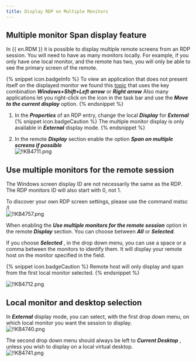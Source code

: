 ```yaml
---
title: Display RDP on Multiple Monitors
---
```

## Multiple monitor Span display feature

In {{ en.RDM }} it is possible to display multiple remote screens from an RDP session.
You will need to have as many monitors locally. For example, if you only have one local monitor, and the remote has two, you will only be able to see the primary screen of the remote.

{% snippet icon.badgeInfo %}
To view an application that does not present itself on the displayed monitor we found this [topic](https://superuser.com/questions/53585/how-to-move-windows-that-open-up-offscreen) that uses the key combination ***Windows+Shift+Left arrow*** or ***Right arrow*** Also many applications let you right-click on the icon in the task bar and use the ***Move to the current display*** option.
{% endsnippet %}

1. In the ***Properties*** of an RDP entry, change the local ***Display*** for ***External***  
{% snippet icon.badgeCaution %}
The multiple monitor display is only available in ***External*** display mode.
{% endsnippet %}  

2. In the remote ***Display*** section enable the option ***Span on multiple screens if possible***  
![!!KB4711.png](https://webdevolutions.azureedge.net/docs/en/kb/KB4711.png)

## Use multiple monitors for the remote session

The Windows screen display ID are not necessarily the same as the RDP. The RDP monitors ID will also start with 0, not 1.

To discover your own RDP screen settings, please use the command mstsc /l  
![!!KB4757.png](https://webdevolutions.azureedge.net/docs/en/kb/KB4757.png)  

When enabling the ***Use multiple monitors for the remote session*** option in the remote ***Display*** section. You can choose between ***All*** or ***Selected***.  

If you choose ***Selected*** , in the drop down menu, you can use a space or a comma between the monitors to identify them. It will display your remote host on the monitor specified in the field.

{% snippet icon.badgeCaution %}
Remote host will only display and span from the first local monitor selected.
{% endsnippet %}

![!!KB4712.png](https://webdevolutions.azureedge.net/docs/en/kb/KB4712.png)

## Local monitor and desktop selection

In ***External*** display mode, you can select, with the first drop down menu, on which local monitor you want the session to display.  
![!!KB4740.png](https://webdevolutions.azureedge.net/docs/en/kb/KB4740.png)  

The second drop down menu should always be left to ***Current Desktop*** , unless you wish to display on a local virtual desktop.  
![!!KB4741.png](https://webdevolutions.azureedge.net/docs/en/kb/KB4741.png)
